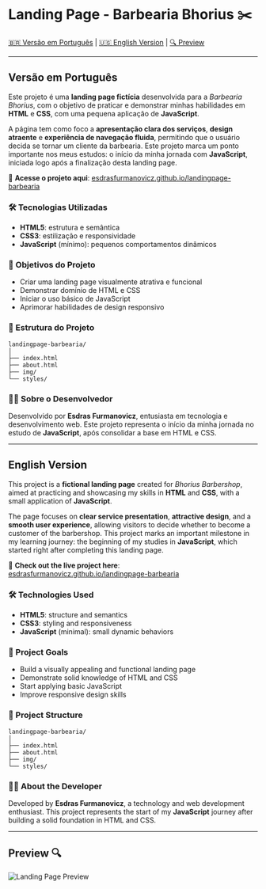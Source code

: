 # Landing Page - Barbearia Bhorius ✂️

[🇧🇷 Versão em Português](#versao-em-portugues) | [🇺🇸 English Version](#english-version) | [🔍 Preview](#preview)


---

## Versão em Português

Este projeto é uma **landing page fictícia** desenvolvida para a *Barbearia Bhorius*, com o objetivo de praticar e demonstrar minhas habilidades em **HTML** e **CSS**, com uma pequena aplicação de **JavaScript**.

A página tem como foco a **apresentação clara dos serviços**, **design atraente** e **experiência de navegação fluida**, permitindo que o usuário decida se tornar um cliente da barbearia. Este projeto marca um ponto importante nos meus estudos: o início da minha jornada com **JavaScript**, iniciada logo após a finalização desta landing page.

🔗 **Acesse o projeto aqui**: [esdrasfurmanovicz.github.io/landingpage-barbearia](https://esdrasfurmanovicz.github.io/landingpage-barbearia/index.html)

### 🛠 Tecnologias Utilizadas

- **HTML5**: estrutura e semântica  
- **CSS3**: estilização e responsividade  
- **JavaScript** (mínimo): pequenos comportamentos dinâmicos

### 🎯 Objetivos do Projeto

- Criar uma landing page visualmente atrativa e funcional  
- Demonstrar domínio de HTML e CSS  
- Iniciar o uso básico de JavaScript  
- Aprimorar habilidades de design responsivo

### 📁 Estrutura do Projeto

```text
landingpage-barbearia/
│
├── index.html
├── about.html
├── img/
└── styles/
````


### 👨‍💻 Sobre o Desenvolvedor

Desenvolvido por **Esdras Furmanovicz**, entusiasta em tecnologia e desenvolvimento web. Este projeto representa o início da minha jornada no estudo de **JavaScript**, após consolidar a base em HTML e CSS.

---

## English Version

This project is a **fictional landing page** created for *Bhorius Barbershop*, aimed at practicing and showcasing my skills in **HTML** and **CSS**, with a small application of **JavaScript**.

The page focuses on **clear service presentation**, **attractive design**, and a **smooth user experience**, allowing visitors to decide whether to become a customer of the barbershop. This project marks an important milestone in my learning journey: the beginning of my studies in **JavaScript**, which started right after completing this landing page.

🔗 **Check out the live project here**: [esdrasfurmanovicz.github.io/landingpage-barbearia](https://esdrasfurmanovicz.github.io/landingpage-barbearia/index.html)

### 🛠 Technologies Used

- **HTML5**: structure and semantics  
- **CSS3**: styling and responsiveness  
- **JavaScript** (minimal): small dynamic behaviors

### 🎯 Project Goals

- Build a visually appealing and functional landing page  
- Demonstrate solid knowledge of HTML and CSS  
- Start applying basic JavaScript  
- Improve responsive design skills

### 📁 Project Structure

```text
landingpage-barbearia/
│
├── index.html
├── about.html
├── img/
└── styles/
````


### 👨‍💻 About the Developer

Developed by **Esdras Furmanovicz**, a technology and web development enthusiast. This project represents the start of my **JavaScript** journey after building a solid foundation in HTML and CSS.

---

## Preview 🔍

![Landing Page Preview](https://github.com/user-attachments/assets/20aee5df-542f-4acf-9342-226a0dc1a798)
